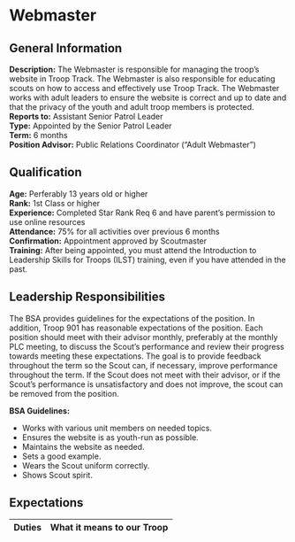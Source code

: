 # Webmaster
## General Information
**Description:**  The Webmaster is responsible for managing the troop’s website in Troop Track.  The Webmaster is also responsible for educating scouts on how to access and effectively use Troop Track.  The Webmaster works with adult leaders to ensure the website is correct and up to date and that the privacy of the youth and adult troop members is protected.\
**Reports to:**		Assistant Senior Patrol Leader\
**Type:**			Appointed by the Senior Patrol Leader\
**Term:**			6 months\
**Position Advisor:**	Public Relations Coordinator (“Adult Webmaster”)

## Qualification
**Age:**			Perferably 13 years old or higher\
**Rank:**			1st Class or higher\
**Experience:**		Completed Star Rank Req 6 and have parent’s permission to use online resources\
**Attendance:**		75% for all activities over previous 6 months\
**Confirmation:**		Appointment approved by Scoutmaster\
**Training:**	After being appointed, you must attend the Introduction to Leadership Skills for Troops (ILST) training, even if you have attended in the past.

## Leadership Responsibilities
The BSA provides guidelines for the expectations of the position.  In addition, Troop 901 has reasonable expectations of the position.  Each position should meet with their advisor monthly, preferably at the monthly PLC meeting, to discuss the Scout’s performance and review their progress towards meeting these expectations.  The goal is to provide feedback throughout the term so the Scout can, if necessary, improve performance throughout the term.  If the Scout does not meet with their advisor, or if the Scout’s performance is unsatisfactory and does not improve, the scout can be removed from the position.

**BSA Guidelines:**
- Works with various unit members on needed topics.
- Ensures the website is as youth-run as possible.
- Maintains the website as needed.
- Sets a good example.
- Wears the Scout uniform correctly.
- Shows Scout spirit.

## Expectations
| Duties | What it means to our Troop |
| ------ | -------------------------- |